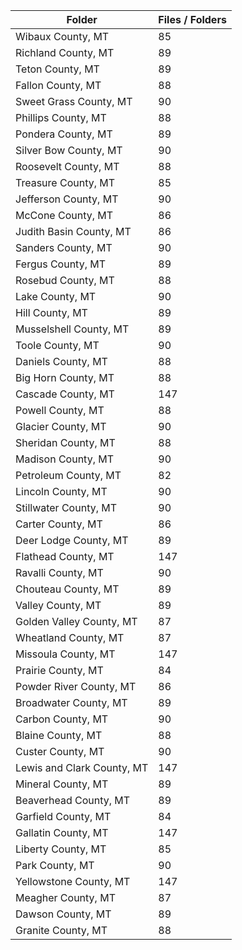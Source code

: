 | Folder                     |   Files / Folders |
|----------------------------|-------------------|
| Wibaux County, MT          |                85 |
| Richland County, MT        |                89 |
| Teton County, MT           |                89 |
| Fallon County, MT          |                88 |
| Sweet Grass County, MT     |                90 |
| Phillips County, MT        |                88 |
| Pondera County, MT         |                89 |
| Silver Bow County, MT      |                90 |
| Roosevelt County, MT       |                88 |
| Treasure County, MT        |                85 |
| Jefferson County, MT       |                90 |
| McCone County, MT          |                86 |
| Judith Basin County, MT    |                86 |
| Sanders County, MT         |                90 |
| Fergus County, MT          |                89 |
| Rosebud County, MT         |                88 |
| Lake County, MT            |                90 |
| Hill County, MT            |                89 |
| Musselshell County, MT     |                89 |
| Toole County, MT           |                90 |
| Daniels County, MT         |                88 |
| Big Horn County, MT        |                88 |
| Cascade County, MT         |               147 |
| Powell County, MT          |                88 |
| Glacier County, MT         |                90 |
| Sheridan County, MT        |                88 |
| Madison County, MT         |                90 |
| Petroleum County, MT       |                82 |
| Lincoln County, MT         |                90 |
| Stillwater County, MT      |                90 |
| Carter County, MT          |                86 |
| Deer Lodge County, MT      |                89 |
| Flathead County, MT        |               147 |
| Ravalli County, MT         |                90 |
| Chouteau County, MT        |                89 |
| Valley County, MT          |                89 |
| Golden Valley County, MT   |                87 |
| Wheatland County, MT       |                87 |
| Missoula County, MT        |               147 |
| Prairie County, MT         |                84 |
| Powder River County, MT    |                86 |
| Broadwater County, MT      |                89 |
| Carbon County, MT          |                90 |
| Blaine County, MT          |                88 |
| Custer County, MT          |                90 |
| Lewis and Clark County, MT |               147 |
| Mineral County, MT         |                89 |
| Beaverhead County, MT      |                89 |
| Garfield County, MT        |                84 |
| Gallatin County, MT        |               147 |
| Liberty County, MT         |                85 |
| Park County, MT            |                90 |
| Yellowstone County, MT     |               147 |
| Meagher County, MT         |                87 |
| Dawson County, MT          |                89 |
| Granite County, MT         |                88 |